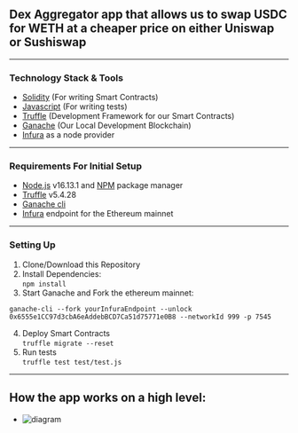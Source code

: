 ## Dex Aggregator app that allows us to swap USDC for WETH at a cheaper price on either Uniswap or Sushiswap

---

### Technology Stack & Tools

* [Solidity](https://docs.soliditylang.org/en/v0.8.2/) (For writing Smart Contracts)
* [Javascript](https://developer.mozilla.org/en-US/docs/Web/JavaScript) (For writing tests)
* [Truffle](https://trufflesuite.com/) (Development Framework for our Smart Contracts)
* [Ganache](https://trufflesuite.com/ganache/) (Our Local Development Blockchain)
* [Infura](https://infura.io/) as a node provider

---

### Requirements For Initial Setup

* [Node.js](https://nodejs.org/en/) v16.13.1 and [NPM](https://www.npmjs.com/) package manager
* [Truffle](https://trufflesuite.com/) v5.4.28
* [Ganache cli](https://github.com/trufflesuite/ganache)
* [Infura](https://infura.io/) endpoint for the Ethereum mainnet

---

### Setting Up

1. Clone/Download this Repository  
2. Install Dependencies:  
`npm install`
3. Start Ganache and Fork the ethereum mainnet:  
```
ganache-cli --fork yourInfuraEndpoint --unlock 0x6555e1CC97d3cbA6eAddebBCD7Ca51d75771e0B8 --networkId 999 -p 7545
```
4. Deploy Smart Contracts  
`truffle migrate --reset`
5. Run tests  
`truffle test test/test.js`

---

## How the app works on a high level:

* ![diagram](https://i.postimg.cc/K8TCvYtT/11.png)

